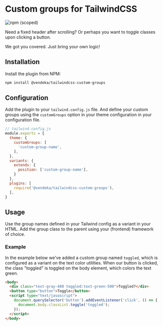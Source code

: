 # Custom groups for TailwindCSS 

![npm (scoped)](https://img.shields.io/npm/v/@vendeka/tailwindcss-custom-groups)

Need a fixed header after scrolling? Or perhaps you want to toggle classes upon clicking a button.

We got you covered. Just bring your own logic!

## Installation

Install the plugin from NPM:

```sh
npm install @vendeka/tailwindcss-custom-groups
```

## Configuration

Add the plugin to your `tailwind.config.js` file. And define your custom groups using the `customGroups` option in your theme configuration in your configuration file.

```js
// tailwind.config.js
module.exports = {
  theme: {
    customGroups: [
      'custom-group-name',
    ],
  },
  variants: {
    extends: {
      position: ['custom-group-name'],
    }
  },
  plugins: [
    require('@vendeka/tailwindcss-custom-groups'),
  ],
}
```

## Usage

Use the group names defined in your Tailwind config as a variant in your HTML. Add the group class to the parent using your (frontend) framework of choice.


### Example

In the example below we've added a custom group named `toggled`, which is configured as a variant on the text color utilities. When our button is clicked, the class "toggled" is toggled on the body element, which colors the text green.

```html
<body>
  <div class="text-gray-400 toggled:text-green-500">Toggled?</div>
  <button type="button">Toggle</button>
  <script type="text/javascript">
    document.querySelector('button').addEventListener('click', () => {
      document.body.classList.toggle('toggled');
    });
  </script>
</body>
```
